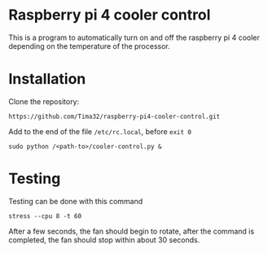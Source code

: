 # Raspberry pi 4 cooler control
This is a program to automatically turn on and off the raspberry pi 4 cooler depending on the temperature of the processor.
# Installation
Clone the repository:
```
https://github.com/Tima32/raspberry-pi4-cooler-control.git
```
Add to the end of the file ``/etc/rc.local``, before ``exit 0``
```
sudo python /<path-to>/cooler-control.py &
```
# Testing
Testing can be done with this command
```
stress --cpu 8 -t 60
```
After a few seconds, the fan should begin to rotate, after the command is completed, the fan should stop within about 30 seconds.
